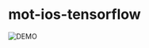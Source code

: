 # mot-ios-tensorflow

![DEMO](https://github.com/tucan9389/mot-ios-tensorflow/blob/master/demo/MobileNetApp_test001.gif?raw=true)